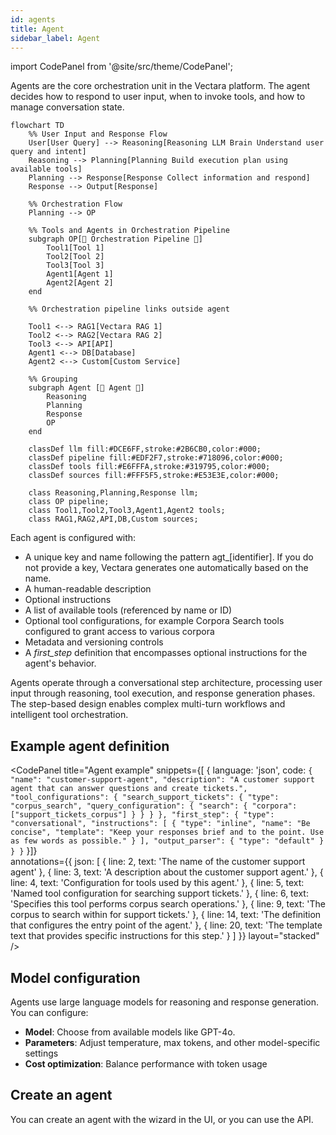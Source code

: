 ```yaml
---
id: agents
title: Agent
sidebar_label: Agent
---
```


import CodePanel from '@site/src/theme/CodePanel';

Agents are the core orchestration unit in the Vectara platform. The 
agent decides how to respond to user input, when to invoke tools, and how to 
manage conversation state.

```mermaid
flowchart TD
    %% User Input and Response Flow
    User[User Query] --> Reasoning[Reasoning LLM Brain Understand user query and intent]
    Reasoning --> Planning[Planning Build execution plan using available tools]
    Planning --> Response[Response Collect information and respond]
    Response --> Output[Response]

    %% Orchestration Flow
    Planning --> OP

    %% Tools and Agents in Orchestration Pipeline
    subgraph OP[🔧 Orchestration Pipeline 🔧]
        Tool1[Tool 1]
        Tool2[Tool 2]
        Tool3[Tool 3]
        Agent1[Agent 1]
        Agent2[Agent 2]
    end

    %% Orchestration pipeline links outside agent
    
    Tool1 <--> RAG1[Vectara RAG 1]
    Tool2 <--> RAG2[Vectara RAG 2]
    Tool3 <--> API[API]
    Agent1 <--> DB[Database]
    Agent2 <--> Custom[Custom Service]

    %% Grouping
    subgraph Agent [💭 Agent 💭]
        Reasoning
        Planning
        Response
        OP
    end

    classDef llm fill:#DCE6FF,stroke:#2B6CB0,color:#000;
    classDef pipeline fill:#EDF2F7,stroke:#718096,color:#000;
    classDef tools fill:#E6FFFA,stroke:#319795,color:#000;
    classDef sources fill:#FFF5F5,stroke:#E53E3E,color:#000;

    class Reasoning,Planning,Response llm;
    class OP pipeline;
    class Tool1,Tool2,Tool3,Agent1,Agent2 tools;
    class RAG1,RAG2,API,DB,Custom sources;
```

Each agent is configured with:

* A unique key and name following the pattern agt_[identifier]. If you do not 
  provide a key, Vectara generates one automatically based on the name.
* A human-readable description
* Optional instructions
* A list of available tools (referenced by name or ID)
* Optional tool configurations, for example Corpora Search tools configured 
  to grant access to various corpora
* Metadata and versioning controls
* A _first_step_ definition that encompasses optional instructions for the 
  agent's behavior.

Agents operate through a conversational step architecture, processing user 
input through reasoning, tool execution, and response generation phases. 
The step-based design enables complex multi-turn workflows and intelligent 
tool orchestration.

## Example agent definition

<CodePanel
  title="Agent example"
  snippets={[
    {
      language: 'json',
      code: `{
   "name": "customer-support-agent",
   "description": "A customer support agent that can answer questions and create tickets.",
   "tool_configurations": {
     "search_support_tickets": {
       "type": "corpus_search",
       "query_configuration": {
         "search": {
           "corpora": ["support_tickets_corpus"]
         }
       }
     }
   },
   "first_step": {
     "type": "conversational",
     "instructions": [
       {
         "type": "inline",
         "name": "Be concise",
         "template": "Keep your responses brief and to the point. Use as few words as possible."
       }
     ],
     "output_parser": {
       "type": "default"
     }
   }
}`
    }]}  
  annotations={{
    json: [
      { line: 2, text: 'The name of the customer support agent' },
      { line: 3, text: 'A description about the customer support agent.' },
      { line: 4, text: 'Configuration for tools used by this agent.' },
      { line: 5, text: 'Named tool configuration for searching support tickets.' },
      { line: 6, text: 'Specifies this tool performs corpus search operations.' },
      { line: 9, text: 'The corpus to search within for support tickets.' },
      { line: 14, text: 'The definition that configures the entry point of the agent.' },
      { line: 20, text: 'The template text that provides specific instructions for this step.' }
    ]
  }}
  layout="stacked"
/>

## Model configuration

Agents use large language models for reasoning and response generation. You 
can configure:

- **Model**: Choose from available models like GPT-4o.
- **Parameters**: Adjust temperature, max tokens, and other model-specific settings
- **Cost optimization**: Balance performance with token usage

## Create an agent

You can create an agent with the wizard in the UI, or you can use the API.